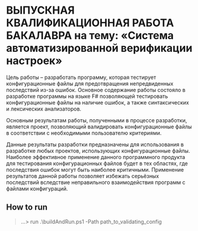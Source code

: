 # ВЫПУСКНАЯ КВАЛИФИКАЦИОННАЯ РАБОТА БАКАЛАВРА на тему: «Система автоматизированной верификации настроек»

Цель работы – разработать программу, которая тестирует конфигурационные файлы для предотвращения непредвиденных последствий из-за ошибок.
Основное содержание работы состояло в разработке программы на языке F# позволяющей тестировать конфигурационные файлы на наличие ошибок, а также синтаксических и лексических анализаторов. 

Основным результатам работы, полученными в процессе разработки, является проект, позволяющий валидировать конфигурационные файлы в соответствии с необходимыми пользователю критериями. 

Данные результаты разработки предназначены для использования в разработке любых проектов, использующих конфигурационные файлы. Наиболее эффективное применение данного программного продукта для тестирования конфигурационных файлов будет в тех областях, где последствия ошибок могут быть наиболее критичными.
Применение результатов данной работы позволяет избежать серьёзных последствий вследствие неправильного взаимодействия программ с файлами конфигураций.


## How to run

> ...\> run .\buildAndRun.ps1 -Path path_to_validating_config

